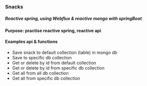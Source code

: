 ### Snacks 
##### Reactive spring, using Webflux & reactive mongo with springBoot

#### Purpose: practise reactive spring, reactive api 

#### Examples api & functions
- Save snack to default collection (table) in mongo db 
- Save to specific db collection 
- Get or delete by id from default collection
- Get or delete by id from specific db collection
- Get all from all db collection
- Get all from specific db collection